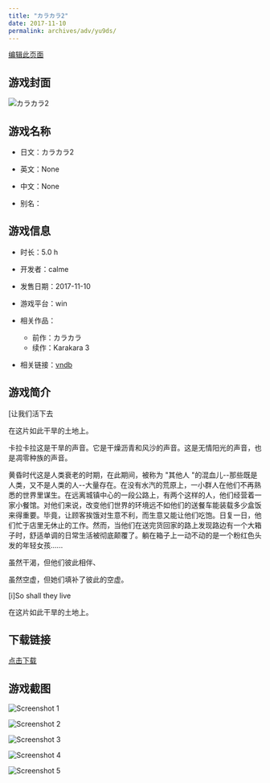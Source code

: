 ```yaml
---
title: "カラカラ2"
date: 2017-11-10
permalink: archives/adv/yu9ds/
---
```

[编辑此页面](https://github.com/ACG-3/ADV3-source/blob/main/source/_posts/%E3%82%AB%E3%83%A9%E3%82%AB%E3%83%A92.md)

## 游戏封面

![カラカラ2](https://pan.timero.xyz/d/onedrive/img_lib_001/%E3%82%AB%E3%83%A9%E3%82%AB%E3%83%A92_cover.avif)


## 游戏名称

- 日文：カラカラ2
- 英文：None
- 中文：None

- 别名：


## 游戏信息

- 时长：5.0 h
- 开发者：calme
- 发售日期：2017-11-10
- 游戏平台：win
- 相关作品：
   - 前作：カラカラ
   - 续作：Karakara 3

- 相关链接：[vndb](https://vndb.org/v20980)


## 游戏简介

[让我们活下去

在这片如此干旱的土地上。

卡拉卡拉这是干旱的声音。它是干燥沥青和风沙的声音。这是无情阳光的声音，也是凋零种族的声音。

黄昏时代这是人类衰老的时期，在此期间，被称为 "其他人 "的混血儿--那些既是人类，又不是人类的人--大量存在。在没有水汽的荒原上，一小群人在他们不再熟悉的世界里谋生。在远离城镇中心的一段公路上，有两个这样的人，他们经营着一家小餐馆。对他们来说，改变他们世界的环境远不如他们的送餐车能装载多少盒饭来得重要。毕竟，让顾客挨饿对生意不利，而生意又能让他们吃饱。日复一日，他们忙于店里无休止的工作。然而，当他们在送完货回家的路上发现路边有一个大箱子时，舒适单调的日常生活被彻底颠覆了。躺在箱子上一动不动的是一个粉红色头发的年轻女孩......

虽然干渴，但他们彼此相伴、

虽然空虚，但她们填补了彼此的空虚。

[i]So shall they live

在这片如此干旱的土地上。




## 下载链接

[点击下载](https://pan.timero.xyz/onedrive/adv_lib_001/%E3%82%AB%E3%83%A9%E3%82%AB%E3%83%A92)


## 游戏截图


![Screenshot 1](https://pan.timero.xyz/d/onedrive/img_lib_001/%E3%82%AB%E3%83%A9%E3%82%AB%E3%83%A92_Screenshot_1.avif)

![Screenshot 2](https://pan.timero.xyz/d/onedrive/img_lib_001/%E3%82%AB%E3%83%A9%E3%82%AB%E3%83%A92_Screenshot_2.avif)

![Screenshot 3](https://pan.timero.xyz/d/onedrive/img_lib_001/%E3%82%AB%E3%83%A9%E3%82%AB%E3%83%A92_Screenshot_3.avif)

![Screenshot 4](https://pan.timero.xyz/d/onedrive/img_lib_001/%E3%82%AB%E3%83%A9%E3%82%AB%E3%83%A92_Screenshot_4.avif)

![Screenshot 5](https://pan.timero.xyz/d/onedrive/img_lib_001/%E3%82%AB%E3%83%A9%E3%82%AB%E3%83%A92_Screenshot_5.avif)

